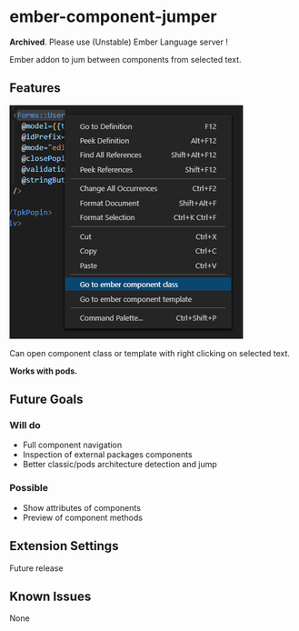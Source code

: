 # ember-component-jumper

**Archived**. Please use (Unstable) Ember Language server !

Ember addon to jum between components from selected text.

## Features

![](github/example.PNG)

Can open component class or template with right clicking on selected text.

**Works with pods.**

## Future Goals 

### Will do

- Full component navigation
- Inspection of external packages components
- Better classic/pods architecture detection and jump

### Possible

- Show attributes of components
- Preview of component methods

## Extension Settings

Future release

## Known Issues

None
